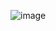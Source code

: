 ![image](https://github.com/MachariaEmilio/developer/assets/132134982/16d322b3-bd81-44eb-8e72-2dcabd69bf98)
